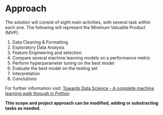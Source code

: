 # Approach
The solution will consist of eight main activities, with several task within each one. The following will represent the Minimum Valuable Product (MVP).

1. Data Cleaning & Formatting
2. Exploratory Data Analysis
3. Feature Engineering and selection
4. Compare several machine learning models on a performance metric
5. Perform hyperparameter tuning on the best model
6. Evaluate the best model on the testing set
7. Interpretation
8. Conclutions

For further information visit: [Towards Data Science - A complete machine learning walk through in Python](https://towardsdatascience.com/a-complete-machine-learning-walk-through-in-python-part-one-c62152f39420)

**This scope and project approach can be modified, adding or substracting tasks as needed.**
